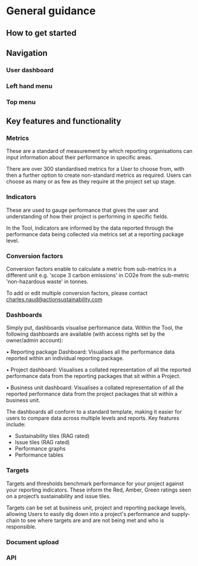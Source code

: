 # General guidance

## How to get started

## Navigation

### User dashboard

### Left hand menu

### Top menu

## Key features and functionality

### Metrics

These are a standard of measurement by which reporting organisations can input information about their performance in specific areas.

There are over 300 standardised metrics for a User to choose from, with then a further option to create non-standard metrics as required. Users can choose as many or as few as they require at the project set up stage.

### Indicators

These are used to gauge performance that gives the user and understanding of how their project is performing in specific fields.

In the Tool, indicators are informed by the data reported through the performance data being collected via metrics set at a reporting package level.  

### Conversion factors

Conversion factors enable to calculate a metric from sub-metrics in a different unit e.g. 'scope 3 carbon emissions' in CO2e from the sub-metric 'non-hazardous waste' in tonnes.

To add or edit multiple conversion factors, please contact charles.naud@actionsustainability.com

### Dashboards

Simply put, dashboards visualise performance data. Within the Tool, the following dashboards are available (with access rights set by the owner/admin account):

•	Reporting package Dashboard: Visualises all the performance data reported within an individual reporting package.

•	Project dashboard: Visualises a collated representation of all the reported performance data from the reporting packages that sit within a Project.

•	Business unit dashboard: Visualises a collated representation of all the reported performance data from the project packages that sit within a business unit.

The dashboards all conform to a standard template, making it easier for users to compare data across multiple levels and reports. Key features include:

- Sustainability tiles (RAG rated)
- Issue tiles (RAG rated)
- Performance graphs
- Performance tables

### Targets

Targets and thresholds benchmark performance for your project against your reporting indicators. These inform the Red, Amber, Green ratings seen on a project’s sustainability and issue tiles. 

Targets can be set at business unit, project and reporting package levels, allowing Users to easily dig down into a project's performance and supply-chain to see where targets are and are not being met and who is responsible.

### Document upload

### API
